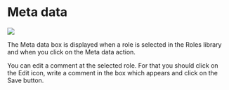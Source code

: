 Meta data
=========

![](roles-metadata.png)

The Meta data box is displayed when a role is selected in the Roles library and when you click on the Meta data action.

You can edit a comment at the selected role. For that you should click on the Edit icon, write a comment in the box which appears and click on the Save button.


